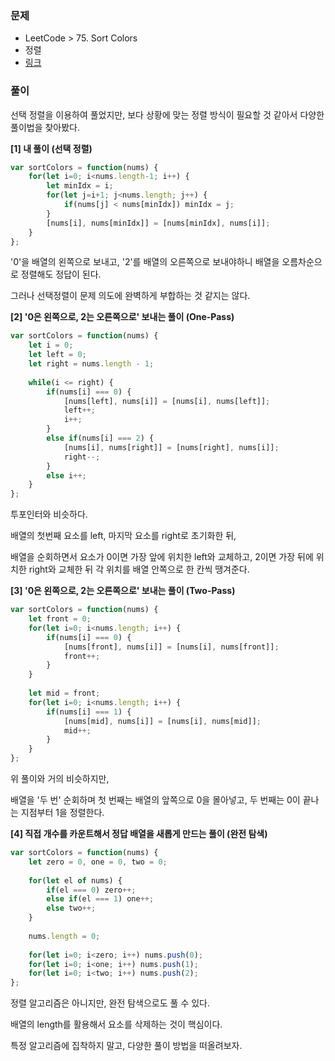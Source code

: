 ### 문제

+ LeetCode > 75. Sort Colors
+ 정렬
+ [링크](https://leetcode.com/problems/sort-colors/)



### 풀이

선택 정렬을 이용하여 풀었지만, 보다 상황에 맞는 정렬 방식이 필요할 것 같아서 다양한 풀이법을 찾아봤다.



**[1] 내 풀이 (선택 정렬)**

```javascript
var sortColors = function(nums) {
    for(let i=0; i<nums.length-1; i++) {
        let minIdx = i;
        for(let j=i+1; j<nums.length; j++) {
            if(nums[j] < nums[minIdx]) minIdx = j;
        }
        [nums[i], nums[minIdx]] = [nums[minIdx], nums[i]];
    }
};
```

'0'을 배열의 왼쪽으로 보내고, '2'를 배열의 오른쪽으로 보내야하니 배열을 오름차순으로 정렬해도 정답이 된다.

그러나 선택정렬이 문제 의도에 완벽하게 부합하는 것 같지는 않다.



**[2] '0은 왼쪽으로, 2는 오른쪽으로' 보내는 풀이 (One-Pass)** 

```javascript
var sortColors = function(nums) {
    let i = 0;
    let left = 0;
    let right = nums.length - 1;
    
    while(i <= right) {
        if(nums[i] === 0) {
            [nums[left], nums[i]] = [nums[i], nums[left]];
            left++;
            i++;
        }
        else if(nums[i] === 2) {
            [nums[i], nums[right]] = [nums[right], nums[i]];
            right--;
        }
        else i++;
    }
};
```

투포인터와 비슷하다.

배열의 첫번째 요소를 left, 마지막 요소를 right로 초기화한 뒤,

배열을 순회하면서 요소가 0이면 가장 앞에 위치한 left와 교체하고, 2이면 가장 뒤에 위치한 right와 교체한 뒤 각 위치를 배열 안쪽으로 한 칸씩 땡겨준다.



**[3] '0은 왼쪽으로, 2는 오른쪽으로' 보내는 풀이 (Two-Pass)**

```javascript
var sortColors = function(nums) {
    let front = 0;
    for(let i=0; i<nums.length; i++) {
        if(nums[i] === 0) {
            [nums[front], nums[i]] = [nums[i], nums[front]];
            front++;
        }
    }
    
    let mid = front;
    for(let i=0; i<nums.length; i++) {
        if(nums[i] === 1) {
            [nums[mid], nums[i]] = [nums[i], nums[mid]];
            mid++;
        }
    }
};
```

위 풀이와 거의 비슷하지만,

배열을 '두 번' 순회하며 첫 번째는 배열의 앞쪽으로 0을 몰아넣고, 두 번째는 0이 끝나는 지점부터 1을 정렬한다.



**[4] 직접 개수를 카운트해서 정답 배열을 새롭게 만드는 풀이 (완전 탐색)**

```javascript
var sortColors = function(nums) {
    let zero = 0, one = 0, two = 0;
    
    for(let el of nums) {
        if(el === 0) zero++;
        else if(el === 1) one++;
        else two++;
    }
    
    nums.length = 0;
    
    for(let i=0; i<zero; i++) nums.push(0);
    for(let i=0; i<one; i++) nums.push(1);
    for(let i=0; i<two; i++) nums.push(2);
};
```

정렬 알고리즘은 아니지만, 완전 탐색으로도 풀 수 있다.

배열의 length를 활용해서 요소를 삭제하는 것이 핵심이다.



특정 알고리즘에 집착하지 말고, 다양한 풀이 방법을 떠올려보자.